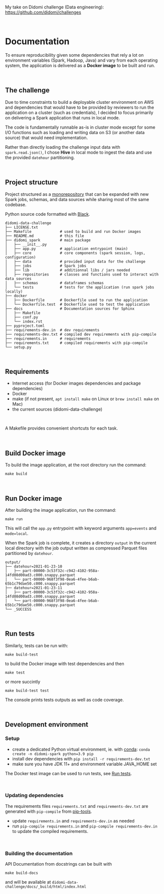 My take on Didomi challenge (Data engineering): https://github.com/didomi/challenges

<br/>

# Documentation

To ensure reproducibility given some dependencies that rely a lot on environment variables (Spark, Hadoop, Java) and vary from each operating system, the application is delivered as a **Docker image** to be built and run.

<br/>

## The challenge

Due to time constraints to build a deployable cluster environment on AWS and dependencies that would have to be provided by reviewers to run the application on a cluster (such as credentials), I decided to focus primarily on delivering a Spark application that runs in local mode.

The code is fundamentally runnable as-is in cluster mode except for some I/O functions such as loading and writing data on S3 (or another data source) that would need implementation.

Rather than directly loading the challenge input data with `spark.read.json()`, I chose **Hive** in local mode to ingest the data and use the provided `datehour` partitioning.

<br/>

## Project structure

Project structured as a [monorepository](https://en.wikipedia.org/wiki/Monorepo) that can be expanded with new Spark jobs, schemas, and data sources while sharing most of the same codebase.

Python source code formatted with [Black](https://github.com/psf/black).

```
didomi-data-challenge
├── LICENSE.txt
├── Makefile             # used to build and run Docker images
├── README.md            # this file
├── didomi_spark         # main package
│   ├── __init__.py
│   ├── app.py           # application entrypoint (main)
│   ├── core             # core components (spark session, logs, configuration)
│   ├── data             # provided input data for the challenge
│   ├── jobs             # Spark jobs
│   ├── lib              # additionnal libs / jars needed
│   ├── repositories     # classes and functions used to interact with data sources
│   ├── schemas          # dataframes schemas
│   └── tests            # tests for the application (run spark jobs locally)
├── docker
│   ├── Dockerfile       # Dockerfile used to run the application
│   └── Dockerfile.test  # Dockerfile used to test the application
├── docs                 # Documentation sources for Sphinx 
│   ├── Makefile        
│   ├── conf.py
│   └── index.rst
├── pyproject.toml
├── requirements-dev.in  # dev requirements
├── requirements-dev.txt # compiled dev requirements with pip-compile
├── requirements.in      # requirements
├── requirements.txt     # compiled requirements with pip-compile
└── setup.py
```

<br/>

## Requirements

* Internet access (for Docker images dependencies and package dependencies)
* Docker
* make (if not present, `apt install make` on Linux or `brew install make` on Mac)
* the current sources (didomi-data-challenge)

<br/>

A Makefile provides convenient shortcuts for each task.

<br/>

## Build Docker image

To build the image application, at the root directory run the command:

`make build`

<br/>

## Run Docker image

After building the image application, run the command:

`make run`

This will call the `app.py` entrypoint with keyword arguments `app=events` and `mode=local`.

When the Spark job is complete, it creates a directory `output` in the current local directory with the job output written as compressed Parquet files partitioned by `datehour`.

```
output/
├── datehour=2021-01-23-10
│   ├── part-00000-3c53f32c-c942-4102-958a-14fd08d00ad3.c000.snappy.parquet
│   └── part-00000-968f3f98-0ea6-4fee-b6ab-65b1c79dae50.c000.snappy.parquet
├── datehour=2021-01-23-11
│   ├── part-00000-3c53f32c-c942-4102-958a-14fd08d00ad3.c000.snappy.parquet
│   └── part-00000-968f3f98-0ea6-4fee-b6ab-65b1c79dae50.c000.snappy.parquet
└── _SUCCESS
```

<br/>

## Run tests

Similarly, tests can be run with:

`make build-test`

to build the Docker image with test dependencies and then

`make test`

or more succintly

`make build-test test`

The console prints tests outputs as well as code coverage.

<br/>

## Development environment

### Setup

* create a dedicated Python virtual environment, ie. with [conda](https://docs.conda.io/en/latest/miniconda.html): `conda create -n didomi-spark python=3.9 pip`
* install dev dependencies with `pip install -r requirements-dev.txt`
* make sure you have JDK 11+ and environment variable JAVA_HOME set

The Docker test image can be used to run tests, see [Run tests](#run-tests).

<br/>

### Updating dependencies

The requirements files `requirements.txt` and `requirements-dev.txt` are generated with `pip-compile` from [pip-tools](https://github.com/jazzband/pip-tools). 

* update `requirements.in` and `requirements-dev.in` as needed
* run `pip-compile requirements.in` and `pip-compile requirements-dev.in` to update the compiled requirements.

<br/>

### Building the documentation

API Documentation from docstrings can be built with

`make build-docs`
 
and will be available at `didomi-data-challenge/docs/_build/html/index.html`